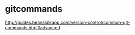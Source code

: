 # gitcommands


http://guides.beanstalkapp.com/version-control/common-git-commands.html#advanced



